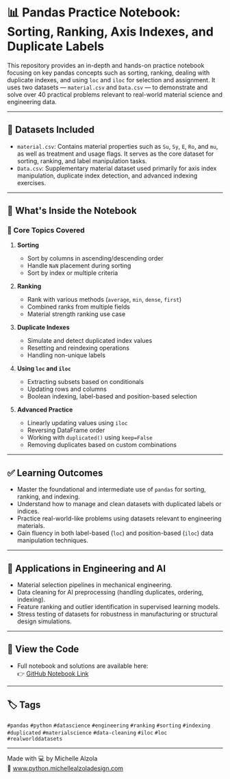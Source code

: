 # 📊 Pandas Practice Notebook: Sorting, Ranking, Axis Indexes, and Duplicate Labels

This repository provides an in-depth and hands-on practice notebook focusing on key pandas concepts such as sorting, ranking, dealing with duplicate indexes, and using `loc` and `iloc` for selection and assignment. It uses two datasets — `material.csv` and `Data.csv` — to demonstrate and solve over 40 practical problems relevant to real-world material science and engineering data.

---

## 📁 Datasets Included

- `material.csv`: Contains material properties such as `Su`, `Sy`, `E`, `Ro`, and `mu`, as well as treatment and usage flags. It serves as the core dataset for sorting, ranking, and label manipulation tasks.
- `Data.csv`: Supplementary material dataset used primarily for axis index manipulation, duplicate index detection, and advanced indexing exercises.

---

## 📘 What's Inside the Notebook

### 🔢 Core Topics Covered

1. **Sorting**
   - Sort by columns in ascending/descending order
   - Handle `NaN` placement during sorting
   - Sort by index or multiple criteria

2. **Ranking**
   - Rank with various methods (`average`, `min`, `dense`, `first`)
   - Combined ranks from multiple fields
   - Material strength ranking use case

3. **Duplicate Indexes**
   - Simulate and detect duplicated index values
   - Resetting and reindexing operations
   - Handling non-unique labels

4. **Using `loc` and `iloc`**
   - Extracting subsets based on conditionals
   - Updating rows and columns
   - Boolean indexing, label-based and position-based selection

5. **Advanced Practice**
   - Linearly updating values using `iloc`
   - Reversing DataFrame order
   - Working with `duplicated()` using `keep=False`
   - Removing duplicates based on custom combinations

---

## ✅ Learning Outcomes

- Master the foundational and intermediate use of `pandas` for sorting, ranking, and indexing.
- Understand how to manage and clean datasets with duplicated labels or indices.
- Practice real-world-like problems using datasets relevant to engineering materials.
- Gain fluency in both label-based (`loc`) and position-based (`iloc`) data manipulation techniques.

---

## 🚀 Applications in Engineering and AI

- Material selection pipelines in mechanical engineering.
- Data cleaning for AI preprocessing (handling duplicates, ordering, indexing).
- Feature ranking and outlier identification in supervised learning models.
- Stress testing of datasets for robustness in manufacturing or structural design simulations.

---

## 📎 View the Code

- Full notebook and solutions are available here:  
  👉 [GitHub Notebook Link](https://github.com/michellealzola/pandas_sorting_ranking_axis_indexes_duplicate_labels)

---

## 🏷️ Tags

`#pandas` `#python` `#datascience` `#engineering` `#ranking` `#sorting` `#indexing` `#duplicated` `#materialscience` `#data-cleaning` `#iloc` `#loc` `#realworlddatasets`

---

Made with 💻 by Michelle Alzola  
🔗 www.python.michellealzoladesign.com
